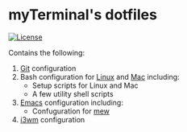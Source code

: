 # myTerminal's dotfiles

[![License](https://img.shields.io/badge/LICENSE-GPL%20v3.0-blue.svg)](https://www.gnu.org/licenses/gpl.html)

Contains the following:

1. [Git](https://git-scm.com) configuration
2. Bash configuration for [Linux](https://getfedora.org) and [Mac](https://www.apple.com/macos) including:
    - Setup scripts for Linux and Mac
    - A few utility shell scripts
3. [Emacs](https://www.gnu.org/software/emacs) configuration including:
    - Confuguration for [mew](https://www.mew.org)
4. [i3wm](https://i3wm.org) configuration
